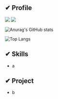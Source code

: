 ## ✔ Profile




<a href="https://google.com"><img src="https://img.shields.io/badge/Portfoilo-ffd500?style=for-the-badge"/></a> [<img src="https://img.shields.io/badge/Gmail-EA4335?style=for-the-badge&logo=Gmail&logoColor=white"/>](mailto:spmjoon516@gmail.com)

</div>

<div>

![Anurag's GitHub stats](https://github-readme-stats.vercel.app/api?username=serenecarp&show_icons=true&theme=dark)

  
![Top Langs](https://github-readme-stats.vercel.app/api/top-langs/?username=serenecarp&layout=&theme=style)
  
</div>



## ✔ Skills

* a



## ✔ Project

* b
